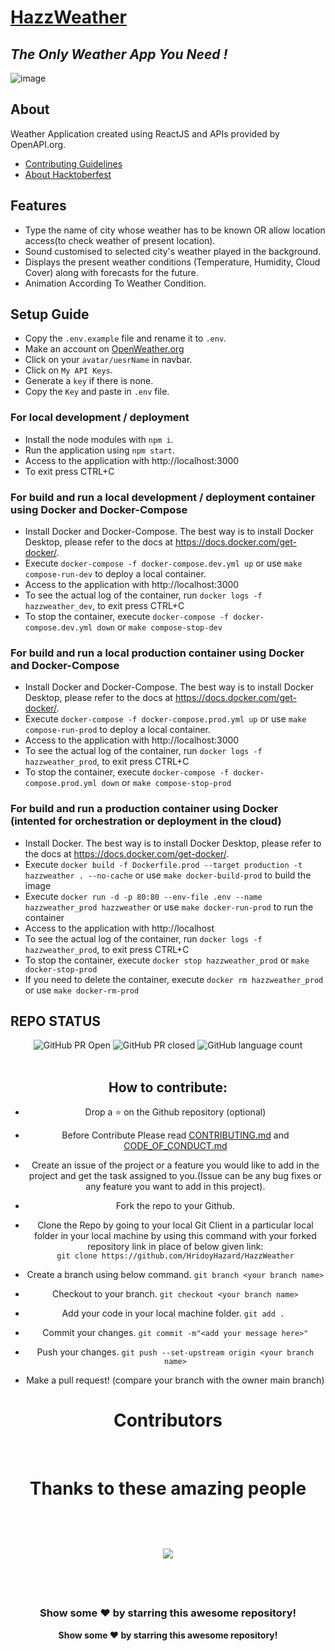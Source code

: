 # [HazzWeather](https://effulgent-brioche-795ac4.netlify.app/)

## _The Only Weather App You Need !_

![image](https://user-images.githubusercontent.com/71395891/195014989-9760cf7c-a410-424f-a144-fc44f0a6b532.png)

## About

Weather Application created using ReactJS and APIs provided by OpenAPI.org.

- [Contributing Guidelines](https://github.com/HridoyHazard/HazzWeather/blob/main/CONTRIBUTING.md)
- [About Hacktoberfest](https://github.com/HridoyHazard/HazzWeather/blob/main/HACKTOBERFEST.md)

## Features

- Type the name of city whose weather has to be known OR allow location access(to check weather of present location).
- Sound customised to selected city's weather played in the background.
- Displays the present weather conditions (Temperature, Humidity, Cloud Cover) along with forecasts for the future.
- Animation According To Weather Condition.

## Setup Guide

- Copy the `.env.example` file and rename it to `.env`.
- Make an account on [OpenWeather.org](https://openweathermap.org/)
- Click on your `avatar/uesrName` in navbar.
- Click on `My API Keys`.
- Generate a `key` if there is none.
- Copy the `Key` and paste in `.env` file.

### For local development / deployment

- Install the node modules with `npm i`.
- Run the application using `npm start`.
- Access to the application with http://localhost:3000
- To exit press CTRL+C

### For build and run a local development / deployment container using Docker and Docker-Compose

- Install Docker and Docker-Compose. The best way is to install Docker Desktop, please refer to the docs at https://docs.docker.com/get-docker/.
- Execute `docker-compose -f docker-compose.dev.yml up` or use `make compose-run-dev` to deploy a local container.
- Access to the application with http://localhost:3000
- To see the actual log of the container, run `docker logs -f hazzweather_dev`, to exit press CTRL+C
- To stop the container, execute `docker-compose -f docker-compose.dev.yml down` or `make compose-stop-dev`

### For build and run a local production container using Docker and Docker-Compose

- Install Docker and Docker-Compose. The best way is to install Docker Desktop, please refer to the docs at https://docs.docker.com/get-docker/.
- Execute `docker-compose -f docker-compose.prod.yml up` or use `make compose-run-prod` to deploy a local container.
- Access to the application with http://localhost:3000
- To see the actual log of the container, run `docker logs -f hazzweather_prod`, to exit press CTRL+C
- To stop the container, execute `docker-compose -f docker-compose.prod.yml down` or `make compose-stop-prod`

### For build and run a production container using Docker (intented for orchestration or deployment in the cloud)

- Install Docker. The best way is to install Docker Desktop, please refer to the docs at https://docs.docker.com/get-docker/.
- Execute `docker build -f Dockerfile.prod --target production -t hazzweather . --no-cache` or use `make docker-build-prod` to build the image
- Execute `docker run -d -p 80:80 --env-file .env --name hazzweather_prod hazzweather` or use `make docker-run-prod` to run the container
- Access to the application with http://localhost
- To see the actual log of the container, run `docker logs -f hazzweather_prod`, to exit press CTRL+C
- To stop the container, execute `docker stop hazzweather_prod` or `make docker-stop-prod`
- If you need to delete the container, execute `docker rm hazzweather_prod` or use `make docker-rm-prod`

## REPO STATUS

<div align="center">

![GitHub PR Open](https://img.shields.io/github/issues-pr/HridoyHazard/HazzWeather?style=for-the-badge&color=aqua)
![GitHub PR closed](https://img.shields.io/github/issues-pr-closed-raw/HridoyHazard/HazzWeather?style=for-the-badge&color=blue)
![GitHub language count](https://img.shields.io/github/languages/count/HridoyHazard/HazzWeather?style=for-the-badge&color=brightgreen)
<br><br>

## How to contribute:

- Drop a :star: on the Github repository (optional)<br/>

- Before Contribute Please read [CONTRIBUTING.md](https://github.com/HridoyHazard/HazzWeather/blob/main/CONTRIBUTING.md) and [CODE_OF_CONDUCT.md](https://github.com/HridoyHazard/HazzWeather/blob/main/CODE_OF_CONDUCT.md)

- Create an issue of the project or a feature you would like to add in the project and get the task assigned to you.(Issue can be any bug fixes or any feature you want to add in this project).

- Fork the repo to your Github.<br/>

- Clone the Repo by going to your local Git Client in a particular local folder in your local machine by using this command with your forked repository link in place of below given link: <br/>
  `git clone https://github.com/HridoyHazard/HazzWeather`
- Create a branch using below command.
  `git branch <your branch name>`
- Checkout to your branch.
  `git checkout <your branch name>`
- Add your code in your local machine folder.
  `git add . `
- Commit your changes.
  `git commit -m"<add your message here>"`
- Push your changes.
  `git push --set-upstream origin <your branch name>`

- Make a pull request! (compare your branch with the owner main branch)

# Contributors
<br>
<div>
<h1 align="center">
 <b>Thanks to these amazing people
<h1>
<a href="https://github.com/HridoyHazard/HazzWeather/contributors">
  <img src="https://contrib.rocks/image?repo=HridoyHazard/HazzWeather&&max=817" />
</a>
</div>

<br>
<div align="center">
<h3>Show some ❤️ by starring this awesome repository!</h3>

Show some ❤️ by starring this awesome repository!

</div>
